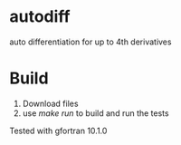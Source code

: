 # autodiff
auto differentiation for up to 4th derivatives

Build
=====
1) Download files
2) use *make run* to build and run the tests

Tested with gfortran 10.1.0
